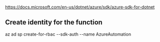 https://docs.microsoft.com/en-us/dotnet/azure/sdk/azure-sdk-for-dotnet

 ## Create identity for the function

 az ad sp create-for-rbac --sdk-auth --name AzureAutomation

